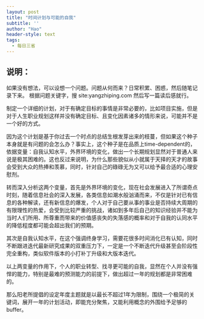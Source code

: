 ```yaml
---
layout: post
title: "时间计划与可能的自我"
subtitle: ''
author: "Hao"
header-style: text
tags:
  - 每日三省
---
```





## 说明：
如果没有想法，可以设想一个问题。问题从何而来？日常积累、困惑，然后随笔记录下来。
根据问题关键字，搜 site:yangzhiping.com 然后写一篇读后感就行。




制定一个详细的计划，对于有确定目标的事情是非常必要的，比如项目实施，但是对于人生职业规划这样并没有确定目标、且变化因素诸多的情形来说，可能并不是一个好的方式。


因为这个计划是基于你过去一个时点的总结生根发芽出来的枝蔓，但如果这个种子本身就是有问题的会怎么办？事实上，这个种子是在品质上time-dependent的，依据变量：自我认知水平，外界环境的变化，做出一个长期规划显然对于普通人来说是极其困难的。这也反过来说明，为什么那些貌似从小就属于天择的天才的故事会受到大众的热捧和羡慕，同时，针对自己的碌碌无为又可以给予最合适的心理安慰剂。


转而深入分析这两个变量，首先是外界环境的变化，现在社会发展进入了所谓奇点时刻，随着信息社会的深入发展，各类信息如潮水般汹涌而来，不仅是针对已有信息的各种解读，还有新信息的爆发，个人对于自己要从事的事业是否持续大周期的有限理性的热爱，会受到比较严重的挑战，诸如到多年后自己的知识经验并不能为当时人们所用、所尊重而带来的价值感丧失的失落感的概率和对于自我的认同水平的降低程度都可能会超出我们的预期。


其次是自我认知水平，在这个强调终身学习，需要花很多时间消化已有认知，同时不断跟进迭代最新研究成果的双重压力下，一定是一个不断迭代升级甚至会阶段性完全重构，类似软件版本的小打补丁升级和大版本迭代。


以上两变量的作用下，个人的职业转型、找寻更可能的自我，显然在个人并没有强悍的能力，特别是最难的预测能力的前提下，做出超过一年的规划都是非常困难的。


那么阳老所提倡的设定年度主题就是以最长不超过1年为限制，围绕一个极简的关键词，展开一年的计划活动，即能充分聚焦，又能利用概念的外围给予足够的buffer。

